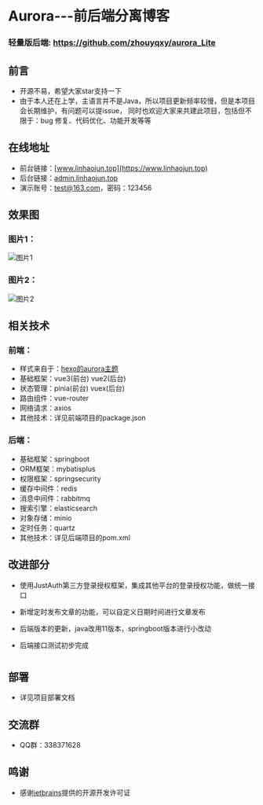 # Aurora---前后端分离博客

### 轻量版后端: https://github.com/zhouyqxy/aurora_Lite

## 前言

- 开源不易，希望大家star支持一下
- 由于本人还在上学，主语言并不是Java，所以项目更新频率较慢，但是本项目会长期维护，有问题可以提issue，
  同时也欢迎大家来共建此项目，包括但不限于：bug 修复、代码优化、功能开发等等

## 在线地址

- 前台链接：[www.linhaojun.top](https://www.linhaojun.top)
- 后台链接：[admin.linhaojun.top](https://admin.linhaojun.top)
- 演示账号：test@163.com，密码：123456

## 效果图

### 图片1：

![图片1](https://s3.bmp.ovh/imgs/2023/06/25/8a6ad38dfb27bb3a.png)

### 图片2：

![图片2](https://s3.bmp.ovh/imgs/2023/06/25/7036a13dc0a0488a.png)

## 相关技术

### 前端：

- 样式来自于：[hexo的aurora主题](https://github.com/auroral-ui/hexo-theme-aurora)
- 基础框架：vue3(前台) vue2(后台)
- 状态管理：pinia(前台) vuex(后台)
- 路由组件：vue-router
- 网络请求：axios
- 其他技术：详见前端项目的package.json

### 后端：

- 基础框架：springboot
- ORM框架：mybatisplus
- 权限框架：springsecurity
- 缓存中间件：redis
- 消息中间件：rabbitmq
- 搜索引擎：elasticsearch
- 对象存储：minio
- 定时任务：quartz
- 其他技术：详见后端项目的pom.xml

## 改进部分

+ 使用JustAuth第三方登录授权框架，集成其他平台的登录授权功能，做统一接口

+ 新增定时发布文章的功能，可以自定义日期时间进行文章发布

+ 后端版本的更新，java改用11版本，springboot版本进行小改动

+ 后端接口测试初步完成

# 

## 部署

- 详见项目部署文档

## 交流群

- QQ群：338371628

## 鸣谢

- 感谢[jetbrains](https://www.jetbrains.com/)提供的开源开发许可证
